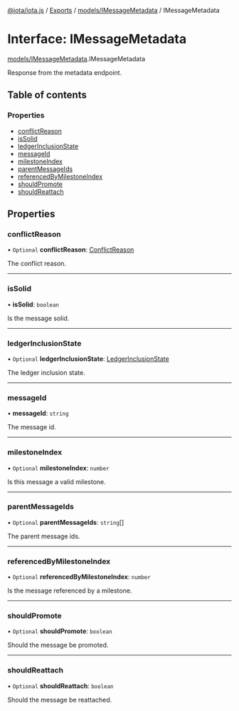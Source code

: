 [@iota/iota.js](../README.md) / [Exports](../modules.md) / [models/IMessageMetadata](../modules/models_imessagemetadata.md) / IMessageMetadata

# Interface: IMessageMetadata

[models/IMessageMetadata](../modules/models_imessagemetadata.md).IMessageMetadata

Response from the metadata endpoint.

## Table of contents

### Properties

- [conflictReason](models_imessagemetadata.imessagemetadata.md#conflictreason)
- [isSolid](models_imessagemetadata.imessagemetadata.md#issolid)
- [ledgerInclusionState](models_imessagemetadata.imessagemetadata.md#ledgerinclusionstate)
- [messageId](models_imessagemetadata.imessagemetadata.md#messageid)
- [milestoneIndex](models_imessagemetadata.imessagemetadata.md#milestoneindex)
- [parentMessageIds](models_imessagemetadata.imessagemetadata.md#parentmessageids)
- [referencedByMilestoneIndex](models_imessagemetadata.imessagemetadata.md#referencedbymilestoneindex)
- [shouldPromote](models_imessagemetadata.imessagemetadata.md#shouldpromote)
- [shouldReattach](models_imessagemetadata.imessagemetadata.md#shouldreattach)

## Properties

### conflictReason

• `Optional` **conflictReason**: [ConflictReason](../enums/models_conflictreason.conflictreason.md)

The conflict reason.

___

### isSolid

• **isSolid**: `boolean`

Is the message solid.

___

### ledgerInclusionState

• `Optional` **ledgerInclusionState**: [LedgerInclusionState](../modules/models_ledgerinclusionstate.md#ledgerinclusionstate)

The ledger inclusion state.

___

### messageId

• **messageId**: `string`

The message id.

___

### milestoneIndex

• `Optional` **milestoneIndex**: `number`

Is this message a valid milestone.

___

### parentMessageIds

• `Optional` **parentMessageIds**: `string`[]

The parent message ids.

___

### referencedByMilestoneIndex

• `Optional` **referencedByMilestoneIndex**: `number`

Is the message referenced by a milestone.

___

### shouldPromote

• `Optional` **shouldPromote**: `boolean`

Should the message be promoted.

___

### shouldReattach

• `Optional` **shouldReattach**: `boolean`

Should the message be reattached.
